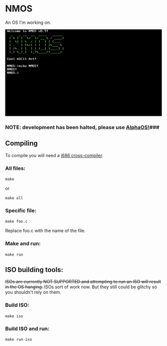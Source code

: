 # NMOS
An OS I'm working on.

![NMOS](image.png "NMOS")

### NOTE: development has been halted, please use <a href="https://github.com/nm111/AlphaOS">AlphaOS!</a>###

## Compiling ##

To compile you will need a <a href="http://wiki.osdev.org/GCC_Cross-Compiler">i686 cross-compiler</a>.

### All files: ###

	make

or

	make all

### Specific file: ###

	make foo.c

Replace foo.c with the name of the file.

### Make and run: ###

	make run

## ISO building tools: ##

~~ISOs are currently NOT SUPPORTED and attempting to run an ISO will result in the OS hanging.~~
ISOs sort of work now. But they still could be glitchy so you shouldn't rely on them.

### Build ISO: ###

	make iso

### Build ISO and run: ###

	make run-iso

